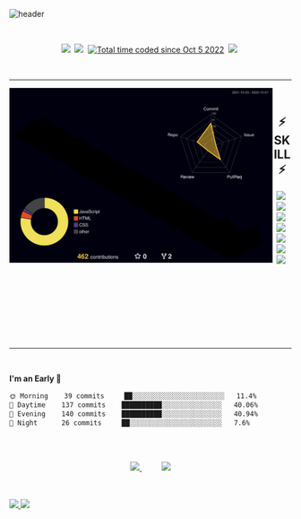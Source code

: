 ![header](https://capsule-render.vercel.app/api?type=rounded&color=auto&height=130&section=header&text=🇰🇷%20Sangwoo%20Lee%20🇰🇷&fontSize=60)

<br>

<p align="center">
  <a href="https://sw1104.github.io"><img src="https://img.shields.io/badge/Tech%20Blog-E77918?style=flat-square&logo=GitHub&logoColor=white&link=https://sw1104.github.io"/></a>&nbsp
  <a href="mailto:sangw1104@gmail.com"><img src="https://img.shields.io/badge/Gmail-d14836?style=flat-square&logo=Gmail&logoColor=white&link=sangw1104@gmail.com"/></a>&nbsp
  <a href="https://wakatime.com/@5c1afe64-ab84-4e81-9e29-073a6f822c3c"><img src="https://wakatime.com/badge/user/5c1afe64-ab84-4e81-9e29-073a6f822c3c.svg" alt="Total time coded since Oct 5 2022" /></a>&nbsp
  <a href="https://hits.seeyoufarm.com"><img src="https://hits.seeyoufarm.com/api/count/incr/badge.svg?url=https%3A%2F%2Fgithub.com%2Fsw1104&count_bg=%23000000&title_bg=%23000000&icon=github.svg&icon_color=%23FFFFFF&title=hits&edge_flat=false"/></a>&nbsp
</p>

<br>

****

<img align="left" width=470 src=./profile-3d-contrib/profile-night-rainbow.svg />

<br>

<h2 align="center"> ⚡ SKILL ⚡ </h2>

<p align="center">
  <img src="https://img.shields.io/badge/Javascript-F7DF1E?style=flat-square&logo=javascript&logoColor=white"/></a>&nbsp 
  <img src="https://img.shields.io/badge/Node.js-339933?style=flat-square&logo=Node.js&logoColor=white"/></a>&nbsp 
  <img src="https://img.shields.io/badge/express-000000?style=flat-square&logo=express&logoColor=white"/></a>&nbsp 
  <br>
  <img src="https://img.shields.io/badge/Git-F05032?style=flat-square&logo=Git&logoColor=white"/></a>&nbsp 
  <img src="https://img.shields.io/badge/GitHub-181717?style=flat-square&logo=GitHub&logoColor=white"/></a>&nbsp 
  <img src="https://img.shields.io/badge/Mysql-E6B91E?style=flat-square&logo=MySql&logoColor=white"/></a>&nbsp 
  <img src="https://img.shields.io/badge/aws-333664?style=flat-square&logo=amazon-aws&logoColor=white"/></a>&nbsp 
</p>

<br>
<br>
<br>
<br>
<br>
<br>
<br>

****

<br>

<!--START_SECTION:waka-->
**I'm an Early 🐤** 

```text
🌞 Morning    39 commits     ██░░░░░░░░░░░░░░░░░░░░░░░   11.4% 
🌆 Daytime    137 commits    ██████████░░░░░░░░░░░░░░░   40.06% 
🌃 Evening    140 commits    ██████████░░░░░░░░░░░░░░░   40.94% 
🌙 Night      26 commits     ██░░░░░░░░░░░░░░░░░░░░░░░   7.6%

```



<!--END_SECTION:waka-->

<br>
<br>

<p align="center">
  <a href="https://solved.ac/sangw1104">
    <img src="http://mazassumnida.wtf/api/v2/generate_badge?boj=sangw1104">
  </a>  &nbsp&nbsp&nbsp&nbsp&nbsp&nbsp&nbsp&nbsp 
  <a href="https://solved.ac/sangw1104">
    <img src="http://mazandi.herokuapp.com/api?handle=sangw1104&theme=dark"/>
  </a>
</p>

<br>
<br>

<a href="https://github.com/sw1104">
  <img height="180em" src="https://github-readme-stats-lac-beta.vercel.app/api?username=sw1104&show_icons=true&theme=gruvbox" />
</a>
<a href="https://github.com/sw1104">
  <img height="180em" src="https://github-readme-stats-lac-beta.vercel.app/api/top-langs/?username=sw1104&layout=compact&theme=gruvbox" />
</a>





<!--
**sw1104/sw1104** is a ✨ _special_ ✨ repository because its `README.md` (this file) appears on your GitHub profile.

Here are some ideas to get you started:
🚀⚡
- 🔭 I’m currently working on ...
- 🌱 I’m currently learning ...
- 👯 I’m looking to collaborate on ...
- 🤔 I’m looking for help with ...
- 💬 Ask me about ...
- 📫 How to reach me: ...
- 😄 Pronouns: ...
- ⚡ Fun fact: ...
-->
